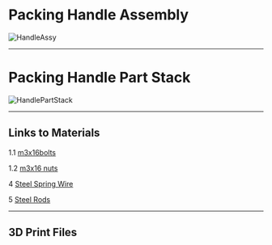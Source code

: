 # Packing Handle Assembly
![HandleAssy](https://i.imgur.com/GqRfjZg.png)

---

# Packing Handle Part Stack
![HandlePartStack](https://i.imgur.com/5ZbRi6s.jpg)

---
## Links to Materials
1.1 [m3x16bolts](https://www.amazon.com/Socket-Screws-Metric-Stainless-Machine/dp/B07KRRG8HT/ref=sr_1_5?crid=3JZQ8DVCPM29Y&keywords=m3x16&qid=1643846349&sprefix=m3x16%2Caps%2C111&sr=8-5&th=1)

1.2 [m3x16 nuts](https://www.amazon.com/binifiMux-100pcs-M3-0-5mm-Black-Carbon/dp/B07QMDTYRR/ref=sr_1_4?c=ts&keywords=Hardware%2BNuts&qid=1643846391&refinements=p_n_feature_fourteen_browse-bin%3A11434052011&s=industrial&sr=1-4&ts_id=16409861&th=1)

4 [Steel Spring Wire](https://www.amazon.com/gp/product/B01LY68EU7/ref=ppx_yo_dt_b_search_asin_title?ie=UTF8&psc=1)

5 [Steel Rods](https://www.amazon.com/gp/product/B07KJKHRLJ/ref=ppx_yo_dt_b_search_asin_title?ie=UTF8&psc=1)

---
## 3D Print Files 
